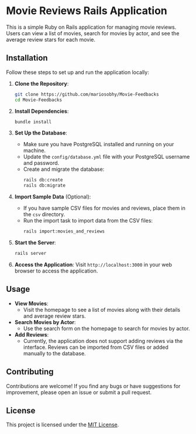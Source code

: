 # Movie Reviews Rails Application

This is a simple Ruby on Rails application for managing movie reviews. Users can view a list of movies, search for movies by actor, and see the average review stars for each movie.

## Installation

Follow these steps to set up and run the application locally:

1. **Clone the Repository**: 
   ```bash
   git clone https://github.com/mariosobhy/Movie-Feedbacks
   cd Movie-Feedbacks
   ```

2. **Install Dependencies**:
   ```bash
   bundle install
   ```

3. **Set Up the Database**:
   - Make sure you have PostgreSQL installed and running on your machine.
   - Update the `config/database.yml` file with your PostgreSQL username and password.
   - Create and migrate the database:
     ```bash
     rails db:create
     rails db:migrate
     ```

4. **Import Sample Data** (Optional):
   - If you have sample CSV files for movies and reviews, place them in the `csv` directory.
   - Run the import task to import data from the CSV files:
     ```bash
     rails import:movies_and_reviews
     ```

5. **Start the Server**:
   ```bash
   rails server
   ```

6. **Access the Application**:
   Visit `http://localhost:3000` in your web browser to access the application.

## Usage

- **View Movies**: 
  - Visit the homepage to see a list of movies along with their details and average review stars.
- **Search Movies by Actor**:
  - Use the search form on the homepage to search for movies by actor.
- **Add Reviews**:
  - Currently, the application does not support adding reviews via the interface. Reviews can be imported from CSV files or added manually to the database.

## Contributing

Contributions are welcome! If you find any bugs or have suggestions for improvement, please open an issue or submit a pull request.

## License

This project is licensed under the [MIT License](LICENSE).
